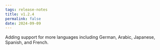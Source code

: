 ```yaml
---
tags: release-notes
title: v1.2.4
permalink: false
date: 2024-09-09
---
```


Adding support for more languages including German, Arabic, Japanese, Spanish, and French.
